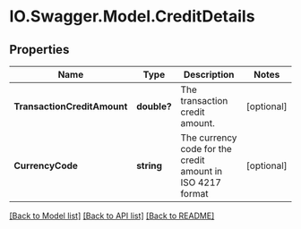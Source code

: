 # IO.Swagger.Model.CreditDetails
## Properties

Name | Type | Description | Notes
------------ | ------------- | ------------- | -------------
**TransactionCreditAmount** | **double?** | The transaction credit amount. | [optional] 
**CurrencyCode** | **string** | The currency code for the credit amount in ISO 4217 format | [optional] 

[[Back to Model list]](../README.md#documentation-for-models) [[Back to API list]](../README.md#documentation-for-api-endpoints) [[Back to README]](../README.md)


